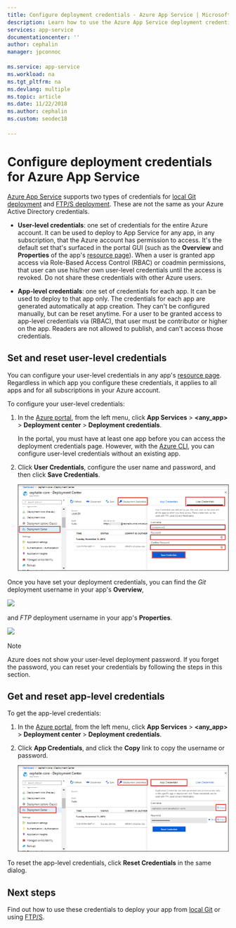 ```yaml
---
title: Configure deployment credentials - Azure App Service | Microsoft Docs
description: Learn how to use the Azure App Service deployment credentials.
services: app-service
documentationcenter: ''
author: cephalin
manager: jpconnoc

ms.service: app-service
ms.workload: na
ms.tgt_pltfrm: na
ms.devlang: multiple
ms.topic: article
ms.date: 11/22/2018
ms.author: cephalin
ms.custom: seodec18

---
```

# Configure deployment credentials for Azure App Service
[Azure App Service](https://go.microsoft.com/fwlink/?LinkId=529714) supports two types of credentials for [local Git deployment](app-service-deploy-local-git.md) 
and [FTP/S deployment](app-service-deploy-ftp.md). These are not the same as your Azure Active Directory credentials.

* **User-level credentials**: one set of credentials for the entire Azure account. It can be used to deploy to App Service for any app, in any subscription, that the Azure account has permission to access. It's the default set that's surfaced in the portal GUI (such as the **Overview** and **Properties**
of the app's [resource page](../azure-resource-manager/resource-group-portal.md#manage-resources)). When a user is granted app access via Role-Based Access Control (RBAC) or coadmin permissions, that user can use his/her own user-level credentials until the access is revoked. Do not share these credentials with other Azure users.

* **App-level credentials**: one set of credentials for each app. It can be used to deploy to that app only. The credentials for each app are generated automatically at app creation. They can't be configured manually, but can be reset anytime. For a user to be granted access to app-level credentials via (RBAC), that user must be contributor or higher on the app. Readers are not allowed to publish, and can't access those credentials.

## <a name="userscope"></a>Set and reset user-level credentials

You can configure your user-level credentials in any app's [resource page](../azure-resource-manager/resource-group-portal.md#manage-resources). Regardless in which app you configure these credentials, it applies to all apps and for all subscriptions in your Azure account. 

To configure your user-level credentials:

1. In the [Azure portal](https://portal.azure.com), from the left menu, click **App Services** > **&lt;any_app>** > **Deployment center** > **Deployment credentials**.

    In the portal, you must have at least one app before you can access the deployment credentials page. However, with the [Azure CLI](/cli/azure/webapp/deployment/user?view=azure-cli-latest#az-webapp-deployment-user-set), you can configure user-level credentials without an existing app.

2. Click **User Credentials**, configure the user name and password, and then click **Save Credentials**.

    ![](./media/app-service-deployment-credentials/deployment_credentials_configure.png)

Once you have set your deployment credentials, you can find the *Git* deployment username in your app's **Overview**,

![](./media/app-service-deployment-credentials/deployment_credentials_overview.png)

and *FTP* deployment username in your app's **Properties**.

![](./media/app-service-deployment-credentials/deployment_credentials_properties.png)

> [!NOTE]
> Azure does not show your user-level deployment password. If you forget the password, you can reset your credentials by following the steps in this section.
>
>  

## <a name="appscope"></a>Get and reset app-level credentials
To get the app-level credentials:

1. In the [Azure portal](https://portal.azure.com), from the left menu, click **App Services** > **&lt;any_app>** > **Deployment center** > **Deployment credentials**.

2. Click **App Credentials**, and click the **Copy** link to copy the username or password.

    ![](./media/app-service-deployment-credentials/deployment_credentials_app_level.png)

To reset the app-level credentials, click **Reset Credentials** in the same dialog.

## Next steps

Find out how to use these credentials to deploy your app from [local Git](app-service-deploy-local-git.md) or using [FTP/S](app-service-deploy-ftp.md).
